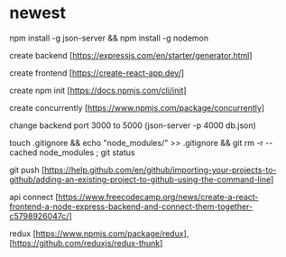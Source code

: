 # newest

npm install -g json-server && npm install -g nodemon

create backend [https://expressjs.com/en/starter/generator.html]

create frontend [https://create-react-app.dev/]

create npm init [https://docs.npmjs.com/cli/init]

create concurrently [https://www.npmjs.com/package/concurrently]

change backend port 3000 to 5000 (json-server -p 4000 db.json)

touch .gitignore && echo "node_modules/" >> .gitignore && git rm -r --cached node_modules ; git status

git push [https://help.github.com/en/github/importing-your-projects-to-github/adding-an-existing-project-to-github-using-the-command-line]

api connect [https://www.freecodecamp.org/news/create-a-react-frontend-a-node-express-backend-and-connect-them-together-c5798926047c/]

redux [https://www.npmjs.com/package/redux], [https://github.com/reduxjs/redux-thunk]



